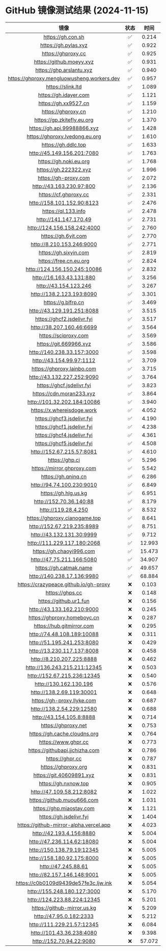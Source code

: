 # GitHub 镜像测试结果 (2024-11-15)

|  镜像  |  状态  |  时间  |
| :----: | :----: | :----: |
| https://gh.con.sh | ✅ | 0.214 |
| https://gh.pylas.xyz | ✅ | 0.922 |
| https://ghproxy.cc | ✅ | 0.925 |
| https://github.moeyy.xyz | ✅ | 0.931 |
| https://ghp.arslantu.xyz | ✅ | 0.940 |
| https://ghproxy.mengluowusheng.workers.dev | ✅ | 0.957 |
| https://slink.ltd | ✅ | 1.089 |
| https://gh.idayer.com | ✅ | 1.121 |
| https://gh.xx9527.cn | ✅ | 1.159 |
| https://ghproxy.cn | ✅ | 1.210 |
| https://gp.zkitefly.eu.org | ✅ | 1.370 |
| https://gh.api.99988866.xyz | ✅ | 1.428 |
| https://ghproxy.lvedong.eu.org | ✅ | 1.610 |
| https://gh.ddlc.top | ✅ | 1.633 |
| http://45.149.156.201:7080 | ✅ | 1.763 |
| https://gh.noki.eu.org | ✅ | 1.768 |
| https://gh.222322.xyz | ✅ | 1.996 |
| https://gh-proxy.com | ✅ | 2.072 |
| http://43.163.230.97:800 | ✅ | 2.136 |
| https://cf.ghproxy.cc | ✅ | 2.331 |
| http://158.101.152.90:8123 | ✅ | 2.476 |
| https://ql.133.info | ✅ | 2.478 |
| http://141.147.170.49 | ✅ | 2.731 |
| http://124.156.158.242:4000 | ✅ | 2.760 |
| https://gh.6yit.com | ✅ | 2.770 |
| http://8.210.153.246:9000 | ✅ | 2.771 |
| https://gh.sixyin.com | ✅ | 2.819 |
| https://free.cn.eu.org | ✅ | 2.824 |
| http://124.156.150.245:10086 | ✅ | 2.832 |
| http://16.163.43.131:880 | ✅ | 3.256 |
| http://43.154.123.246 | ✅ | 3.267 |
| http://138.2.123.193:8090 | ✅ | 3.301 |
| https://g.blfrp.cn | ✅ | 3.469 |
| http://43.129.191.251:8088 | ✅ | 3.515 |
| https://ghcf2.jsdelivr.fyi | ✅ | 3.517 |
| http://38.207.160.46:6699 | ✅ | 3.564 |
| https://sciproxy.com | ✅ | 3.569 |
| https://git.669966.xyz | ✅ | 3.586 |
| http://140.238.33.157:3000 | ✅ | 3.598 |
| http://43.154.99.97:1112 | ✅ | 3.709 |
| https://ghproxy.lainbo.com | ✅ | 3.715 |
| http://43.132.227.252:9090 | ✅ | 3.764 |
| https://ghcf.jsdelivr.fyi | ✅ | 3.823 |
| https://cdn.moran233.xyz | ✅ | 3.864 |
| http://101.32.202.184:10086 | ✅ | 3.940 |
| https://x.whereisdoge.work | ✅ | 4.052 |
| https://ghcf3.jsdelivr.fyi | ✅ | 4.190 |
| https://ghcf1.jsdelivr.fyi | ✅ | 4.238 |
| https://ghcf4.jsdelivr.fyi | ✅ | 4.361 |
| https://ghcf5.jsdelivr.fyi | ✅ | 4.508 |
| http://152.67.215.57:8081 | ✅ | 4.610 |
| https://ghp.ci | ✅ | 5.296 |
| https://mirror.ghproxy.com | ✅ | 5.542 |
| https://gh.qninq.cn | ✅ | 6.286 |
| http://94.74.100.230:9010 | ✅ | 6.849 |
| https://gh.hlg.us.kg | ✅ | 6.951 |
| http://152.70.36.140:88 | ✅ | 8.179 |
| http://119.28.4.250 | ✅ | 8.532 |
| https://ghproxy.cianogame.top | ✅ | 8.641 |
| http://152.67.219.235:8989 | ✅ | 8.751 |
| http://43.132.131.30:9999 | ✅ | 9.712 |
| http://111.229.117.180:2068 | ✅ | 12.993 |
| https://gh.chaoyi996.com | ✅ | 15.473 |
| http://47.75.211.166:5080 | ✅ | 34.907 |
| https://gh.catmak.name | ✅ | 49.657 |
| http://140.238.17.136:9980 | ✅ | 68.884 |
| https://crazypeace.github.io/gh-proxy | ❌ | 0.103 |
| https://ghps.cc | ❌ | 0.148 |
| https://github.ur1.fun | ❌ | 0.156 |
| http://43.133.162.210:9000 | ❌ | 0.245 |
| https://ghproxy.homeboyc.cn | ❌ | 0.287 |
| https://hub.gitmirror.com | ❌ | 0.295 |
| http://74.48.108.189:10088 | ❌ | 0.311 |
| http://51.195.241.253:8080 | ❌ | 0.429 |
| http://13.230.117.137:8008 | ❌ | 0.458 |
| http://8.210.207.225:8888 | ❌ | 0.462 |
| http://136.243.215.211:12345 | ❌ | 0.503 |
| http://152.67.215.236:12345 | ❌ | 0.540 |
| http://130.162.130.196 | ❌ | 0.576 |
| http://138.2.69.119:30001 | ❌ | 0.648 |
| https://gh-proxy.llyke.com | ❌ | 0.687 |
| http://138.2.54.229:12580 | ❌ | 0.688 |
| http://43.154.105.8:8888 | ❌ | 0.714 |
| https://ghproxy.net | ❌ | 0.753 |
| https://gh.cache.cloudns.org | ❌ | 0.764 |
| https://www.ghpr.cc | ❌ | 0.773 |
| https://githubapi.jjchizha.com | ❌ | 0.786 |
| https://ghpr.cc | ❌ | 0.787 |
| https://ghproxy.org | ❌ | 0.831 |
| https://git.40609891.xyz | ❌ | 0.831 |
| https://gh.nxnow.top | ❌ | 0.905 |
| http://47.109.58.212:8082 | ❌ | 1.022 |
| https://github.muou666.com | ❌ | 1.031 |
| https://ghp.miaostay.com | ❌ | 1.121 |
| https://gh.jsdelivr.fyi | ❌ | 1.404 |
| https://github-mirror-alpha.vercel.app | ❌ | 4.023 |
| http://42.193.4.156:8880 | ❌ | 5.004 |
| http://47.236.114.62:18080 | ❌ | 5.004 |
| http://150.138.79.19:12345 | ❌ | 5.005 |
| http://158.180.92.175:8000 | ❌ | 5.005 |
| http://47.245.88.61 | ❌ | 5.005 |
| http://82.157.146.148:9001 | ❌ | 5.005 |
| https://c0b0109d9439de57fe3c.ljw.ink | ❌ | 5.054 |
| http://155.248.180.127:3000 | ❌ | 5.170 |
| http://124.223.88.224:12345 | ❌ | 5.201 |
| https://github-mirror.us.kg | ❌ | 5.209 |
| http://47.95.0.182:2333 | ❌ | 5.212 |
| http://111.229.21.57:12345 | ❌ | 6.084 |
| http://101.43.36.238:4080 | ❌ | 9.398 |
| http://152.70.94.22:9080 | ❌ | 57.072 |
